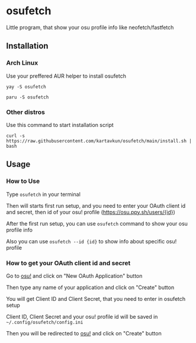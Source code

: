 # osufetch
Little program, that show your osu profile info like neofetch/fastfetch

## Installation

### Arch Linux
Use your preffered AUR helper to install osufetch
```
yay -S osufetch
```
```
paru -S osufetch
```

### Other distros
Use this command to start installation script
```
curl -s https://raw.githubusercontent.com/kartavkun/osufetch/main/install.sh | bash
```

## Usage

### How to Use
Type `osufetch` in your terminal

Then will starts first run setup, and you need to enter your OAuth client id and secret, then id of your osu! profile (https://osu.ppy.sh/users/{id})

After the first run setup, you can use `osufetch` command to show your osu profile info

Also you can use `osufetch --id {id}` to show info about specific osu! profile

### How to get your OAuth client id and secret
Go to [osu!](https://osu.ppy.sh/home/account/edit) and click on "New OAuth Application" button

Then type any name of your application and click on "Create" button

You will get Client ID and Client Secret, that you need to enter in osufetch setup

Client ID, Client Secret and your osu! profile id will be saved in `~/.config/osufetch/config.ini`

Then you will be redirected to [osu!](https://osu.ppy.sh/oauth/applications) and click on "Create" button
